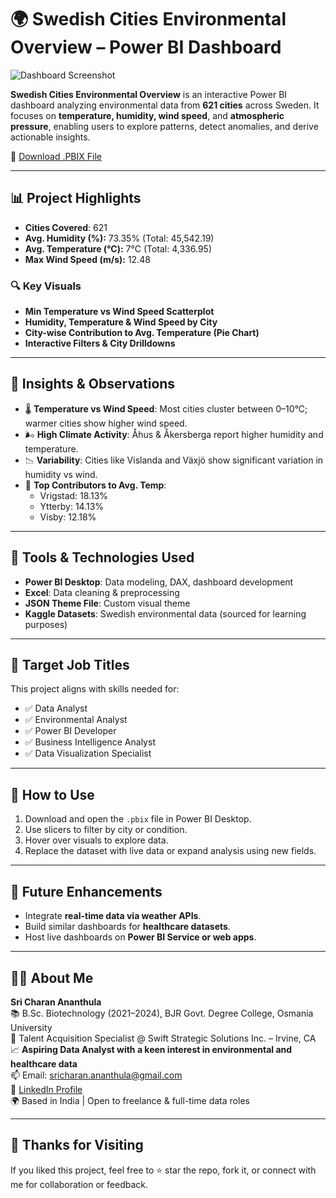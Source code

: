 # 🌍 Swedish Cities Environmental Overview – Power BI Dashboard

![Dashboard Screenshot](Swedish-Cities-Environmental-Overview.jpg)

**Swedish Cities Environmental Overview** is an interactive Power BI dashboard analyzing environmental data from **621 cities** across Sweden. It focuses on **temperature, humidity, wind speed**, and **atmospheric pressure**, enabling users to explore patterns, detect anomalies, and derive actionable insights.

🔗 [Download .PBIX File](SwedishCitiesDashboard.pbix)  

---

## 📊 Project Highlights

- **Cities Covered**: 621
- **Avg. Humidity (%):** 73.35% (Total: 45,542.19)
- **Avg. Temperature (°C):** 7°C (Total: 4,336.95)
- **Max Wind Speed (m/s):** 12.48

### 🔍 Key Visuals
- **Min Temperature vs Wind Speed Scatterplot**
- **Humidity, Temperature & Wind Speed by City**
- **City-wise Contribution to Avg. Temperature (Pie Chart)**
- **Interactive Filters & City Drilldowns**

---

## 🧠 Insights & Observations

- 🌡️ **Temperature vs Wind Speed**: Most cities cluster between 0–10°C; warmer cities show higher wind speed.
- 🌬️ **High Climate Activity**: Åhus & Åkersberga report higher humidity and temperature.
- 📉 **Variability**: Cities like Vislanda and Växjö show significant variation in humidity vs wind.
- 🥧 **Top Contributors to Avg. Temp**:
  - Vrigstad: 18.13%
  - Ytterby: 14.13%
  - Visby: 12.18%

---

## 🧰 Tools & Technologies Used

- **Power BI Desktop**: Data modeling, DAX, dashboard development
- **Excel**: Data cleaning & preprocessing
- **JSON Theme File**: Custom visual theme
- **Kaggle Datasets**: Swedish environmental data (sourced for learning purposes)

---

## 🎯 Target Job Titles

This project aligns with skills needed for:

- ✅ Data Analyst
- ✅ Environmental Analyst
- ✅ Power BI Developer
- ✅ Business Intelligence Analyst
- ✅ Data Visualization Specialist

---

## 🧩 How to Use

1. Download and open the `.pbix` file in Power BI Desktop.
2. Use slicers to filter by city or condition.
3. Hover over visuals to explore data.
4. Replace the dataset with live data or expand analysis using new fields.

---

## 🚀 Future Enhancements

- Integrate **real-time data via weather APIs**.
- Build similar dashboards for **healthcare datasets**.
- Host live dashboards on **Power BI Service or web apps**.

---

## 🙋‍♂️ About Me

**Sri Charan Ananthula**  
📚 B.Sc. Biotechnology (2021–2024), BJR Govt. Degree College, Osmania University  
💼 Talent Acquisition Specialist @ Swift Strategic Solutions Inc. – Irvine, CA  
📈 **Aspiring Data Analyst with a keen interest in environmental and healthcare data**  
📫 Email: [sricharan.ananthula@gmail.com](mailto:sricharan.ananthula@gmail.com)  
🔗 [LinkedIn Profile](https://www.linkedin.com/in/sri-charan-021450326/)  
🌍 Based in India | Open to freelance & full-time data roles  

---

## 🙏 Thanks for Visiting

If you liked this project, feel free to ⭐️ star the repo, fork it, or connect with me for collaboration or feedback.
